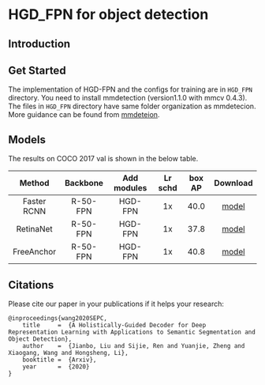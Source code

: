 # HGD_FPN for object detection

## Introduction 

## Get Started
The implementation of HGD-FPN and the configs for training are in ```HGD_FPN``` directory.
You need to install mmdetection (version1.1.0 with mmcv 0.4.3).
The files in ```HGD_FPN``` directory have same folder organization as mmdetecion.
More guidance can be found from [mmdeteion](https://github.com/open-mmlab/mmdetection).

## Models
The results on COCO 2017 val is shown in the below table.

| Method | Backbone | Add modules  | Lr schd | box AP | Download |
| :----: | :------: | :-------:  | :-----: | :----: | :------: |
| Faster RCNN | R-50-FPN | HGD-FPN |  1x  | 40.0| [model]()  |
| RetinaNet | R-50-FPN | HGD-FPN |  1x  | 37.8| [model]()  |
| FreeAnchor | R-50-FPN | HGD-FPN |  1x  | 40.8| [model]()  |

## Citations
Please cite our paper in your publications if it helps your research:
```
@inproceedings{wang2020SEPC,
    title     =  {A Holistically-Guided Decoder for Deep Representation Learning with Applications to Semantic Segmentation and Object Detection},
    author    =  {Jianbo, Liu and Sijie, Ren and Yuanjie, Zheng and Xiaogang, Wang and Hongsheng, Li},
    booktitle =  {Arxiv},
    year      =  {2020}
}
```

